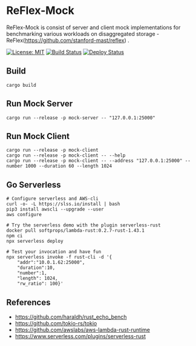# ReFlex-Mock

ReFlex-Mock is consist of server and client mock implementations for benchmarking various workloads on disaggregated storage - ReFlex(https://github.com/stanford-mast/reflex) .

[![License: MIT](https://img.shields.io/badge/License-MIT-yellow.svg)](https://github.com/mhxie/reflex-mock/blob/main/LICENSE)
[![Build Status](https://github.com/mhxie/reflex-mock/workflows/CI/badge.svg)](https://github.com/mhxie/reflex-mock/actions?query=workflow%3ACI)
[![Deploy Status](https://github.com/mhxie/reflex-mock/workflows/CD/badge.svg)](https://github.com/mhxie/reflex-mock/actions?query=workflow%3ACD)

## Build

    cargo build

## Run Mock Server

    cargo run --release -p mock-server -- "127.0.0.1:25000"

## Run Mock Client

    cargo run --release -p mock-client
    cargo run --release -p mock-client -- --help
    cargo run --release -p mock-client -- --address "127.0.0.1:25000" --number 1000 --duration 60 --length 1024

## Go Serverless

    # Configure serverless and AWS-cli
    curl -o- -L https://slss.io/install | bash
    pip3 install awscli --upgrade --user
    aws configure

    # Try the serverless demo with the plugin serverless-rust
    docker pull softprops/lambda-rust:0.2.7-rust-1.43.1
    npm ci
    npx serverless deploy

    # Test your invocation and have fun
    npx serverless invoke -f rust-cli -d '{
        "addr":"10.0.1.62:25000",
        "duration":10,
        "number":1,
        "length": 1024,
        "rw_ratio": 100}'

## References

* https://github.com/haraldh/rust_echo_bench
* https://github.com/tokio-rs/tokio
* https://github.com/awslabs/aws-lambda-rust-runtime
* https://www.serverless.com/plugins/serverless-rust
